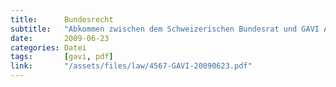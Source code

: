 ```yaml
---
title:      Bundesrecht
subtitle:   "Abkommen zwischen dem Schweizerischen Bundesrat und GAVI Alliance (Global Alliance for Vaccines and Immunization) zur Regelung des rechtlichen Statuts von GAVI Alliance in der Schweiz"
date:       2009-06-23
categories: Datei
tags:       [gavi, pdf]
link:       "/assets/files/law/4567-GAVI-20090623.pdf"
---
```

